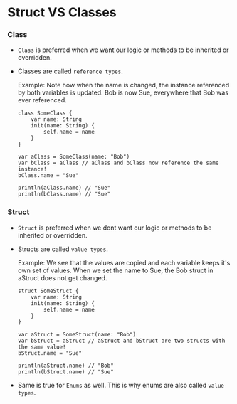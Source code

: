 # Struct VS Classes

### Class

* ```Class``` is preferred when we want our logic or methods to be inherited or overridden.

* Classes are called ```reference types```.

	Example: Note how when the name is changed, the instance referenced by both variables is updated. Bob is now Sue, everywhere that Bob was ever referenced.

	```
	class SomeClass {
   	 	var name: String
    	init(name: String) {
        	self.name = name
    	}
	}

	var aClass = SomeClass(name: "Bob")
	var bClass = aClass // aClass and bClass now reference the same instance!
	bClass.name = "Sue"

	println(aClass.name) // "Sue"
	println(bClass.name) // "Sue"
	```
	
### Struct

* ```Struct``` is preferred when we dont want our logic or methods to be inherited or overridden.

* Structs are called ```value types```.

	Example: We see that the values are copied and each variable keeps it's own set of values. When we set the name to Sue, the Bob struct in aStruct does not get changed.

	```
	struct SomeStruct {
    	var name: String
    	init(name: String) {
        	self.name = name
    	}
	}

	var aStruct = SomeStruct(name: "Bob")
	var bStruct = aStruct // aStruct and bStruct are two structs with the same value!
	bStruct.name = "Sue"

	println(aStruct.name) // "Bob"
	println(bStruct.name) // "Sue"
	```

* Same is true for ```Enums``` as well. This is why enums are also called ```value types```.